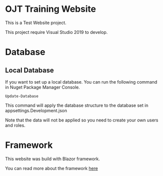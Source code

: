 # OJT Training Website

This is a Test Website project. 

This project require Visual Studio 2019 to develop.

# Database

## Local Database

If you want to set up a local database. You can run the following command in Nuget Package Manager Console.
```nuget
Update-Database
```

This command will apply the database structure to the database set in appsettings.Development.json

Note that the data will not be applied so you need to create your own users and roles.

# Framework

This website was build with Blazor framework.

You can read more about the framework [here](https://docs.microsoft.com/en-us/aspnet/core/blazor/?view=aspnetcore-5.0)
